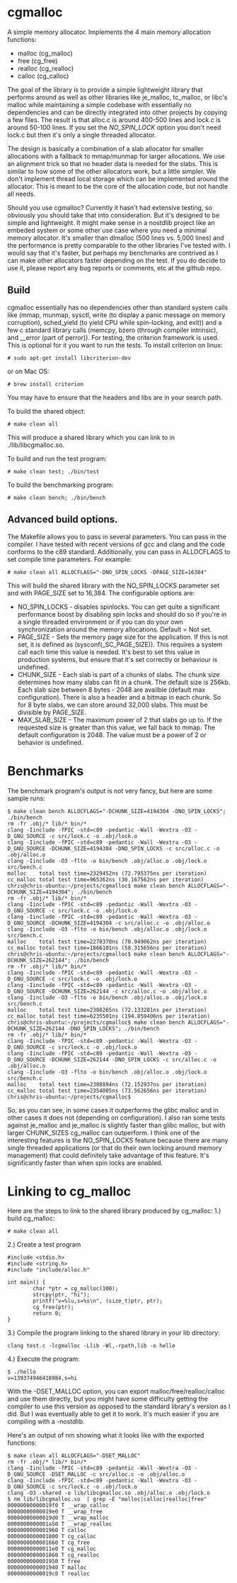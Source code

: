 # cgmalloc
A simple memory allocator. Implements the 4 main memory allocation functions:
* malloc (cg_malloc)
* free (cg_free)
* realloc (cg_realloc)
* calloc (cg_calloc)

The goal of the library is to provide a simple lightweight library that performs around as well as other libraries like je_malloc, tc_malloc, or libc's malloc while maintaining a simple codebase with essentially no dependencies and can be directly integrated into other projects by copying a few files. The result is that alloc.c is around 400-500 lines and lock.c is around 50-100 lines. If you set the _NO_SPIN_LOCK_ option you don't need lock.c but then it's only a single threaded allocator.

The design is basically a combination of a slab allocator for smaller allocations with a fallback to mmap/munmap for larger allocations. We use an alignment trick so that no header data is needed for the slabs. This is similar to how some of the other allocators work, but a little simpler. We don't implement thread local storage which can be implemented around the allocator. This is meant to be the core of the allocation code, but not handle all needs.

Should you use cgmalloc? Currently it hasn't had extensive testing, so obviously you should take that into consideration. But it's designed to be simple and lightweight. It might make sense in a nostdlib project like an embeded system or some other use case where you need a minimal memory allocator. It's smaller than dlmalloc (500 lines vs. 5,000 lines) and the performance is pretty comparable to the other libraries I've tested with. I would say that it's faster, but perhaps my benchmarks are contrived as I can make other allocators faster depending on the test. If you do decide to use it, please report any bug reports or comments, etc at the github repo.


## Build
cgmalloc essentially has no dependencies other than standard system calls like (mmap, munmap, sysctl, write (to display a panic message on memory corruption), sched_yield (to yield CPU while spin-locking, and exit)) and a few c standard library calls (memcpy, bzero (through compiler intrinsic), and __error (part of perror)). For testing, the criterion framework is used. This is optional for it you want to run the tests. To install criterion on linux:

```# sudo apt-get install libcriterion-dev```

or on Mac OS:

```# brew install criterion```

You may have to ensure that the headers and libs are in your search path.

To build the shared object:

```# make clean all```

This will produce a shared library which you can link to in ./lib/libcgmalloc.so.

To build and run the test program:

```# make clean test; ./bin/test```

To build the benchmarking program:

```# make clean bench; ./bin/bench```

## Advanced build options.

The Makefile allows you to pass in several parameters. You can pass in the compiler. I have tested with recent versions of gcc and clang and the code conforms to the c89 standard. Additionally, you can pass in ALLOCFLAGS to set compile time parameters. For example:

```# make clean all ALLOCFLAGS="-DNO_SPIN_LOCKS -DPAGE_SIZE=16384"```

This will build the shared library with the NO_SPIN_LOCKS parameter set and with PAGE_SIZE set to 16,384. The configurable options are:

* NO_SPIN_LOCKS - disables spinlocks. You can get quite a significant performance boost by disabling spin locks and should do so if you're in a single threaded environment or if you can do your own synchronization around the memory allocations. Default = Not set.
* PAGE_SIZE - Sets the memory page size for the application. If this is not set, it is defined as (sysconf(_SC_PAGE_SIZE)). This requires a system call each time this value is needed. It's best to set this value in production systems, but ensure that it's set correctly or behaviour is undefined.
* CHUNK_SIZE - Each slab is part of a chunks of slabs. The chunk size determines how many slabs can fit in a chunk. The default size is 256kb. Each slab size between 8 bytes - 2048 are availble (default max configuration). There is also a header and a bitmap in each chunk. So for 8 byte slabs, we can store around 32,000 slabs. This must be divisible by PAGE_SIZE.
* MAX_SLAB_SIZE - The maximum power of 2 that slabs go up to. If the requested size is greater than this value, we fall back to mmap. The default configuration is 2048. The value must be a power of 2 or behavior is undefined.

# Benchmarks
The benchmark program's output is not very fancy, but here are some sample runs:

```
$ make clean bench ALLOCFLAGS="-DCHUNK_SIZE=4194304 -DNO_SPIN_LOCKS"; ./bin/bench
rm -fr .obj/* lib/* bin/*
clang -Iinclude -fPIC -std=c89 -pedantic -Wall -Wextra -O3 -D_GNU_SOURCE -c src/lock.c -o .obj/lock.o
clang -Iinclude -fPIC -std=c89 -pedantic -Wall -Wextra -O3 -D_GNU_SOURCE -DCHUNK_SIZE=4194304 -DNO_SPIN_LOCKS -c src/alloc.c -o .obj/alloc.o
clang -Iinclude -O3 -flto -o bin/bench .obj/alloc.o .obj/lock.o src/bench.c
malloc    total test time=2329452ns (72.795375ns per iteration)
cc_malloc total test time=965362ns (30.167562ns per iteration)
chris@chris-ubuntu:~/projects/cgmalloc$ make clean bench ALLOCFLAGS="-DCHUNK_SIZE=4194304"; ./bin/bench
rm -fr .obj/* lib/* bin/*
clang -Iinclude -fPIC -std=c89 -pedantic -Wall -Wextra -O3 -D_GNU_SOURCE -c src/lock.c -o .obj/lock.o
clang -Iinclude -fPIC -std=c89 -pedantic -Wall -Wextra -O3 -D_GNU_SOURCE -DCHUNK_SIZE=4194304 -c src/alloc.c -o .obj/alloc.o
clang -Iinclude -O3 -flto -o bin/bench .obj/alloc.o .obj/lock.o src/bench.c
malloc    total test time=2270370ns (70.949062ns per iteration)
cc_malloc total test time=1866101ns (58.315656ns per iteration)
chris@chris-ubuntu:~/projects/cgmalloc$ make clean bench ALLOCFLAGS="-DCHUNK_SIZE=262144"; ./bin/bench
rm -fr .obj/* lib/* bin/*
clang -Iinclude -fPIC -std=c89 -pedantic -Wall -Wextra -O3 -D_GNU_SOURCE -c src/lock.c -o .obj/lock.o
clang -Iinclude -fPIC -std=c89 -pedantic -Wall -Wextra -O3 -D_GNU_SOURCE -DCHUNK_SIZE=262144 -c src/alloc.c -o .obj/alloc.o
clang -Iinclude -O3 -flto -o bin/bench .obj/alloc.o .obj/lock.o src/bench.c
malloc    total test time=2308265ns (72.133281ns per iteration)
cc_malloc total test time=6235501ns (194.859406ns per iteration)
chris@chris-ubuntu:~/projects/cgmalloc$ make clean bench ALLOCFLAGS="-DCHUNK_SIZE=262144 -DNO_SPIN_LOCKS"; ./bin/bench
rm -fr .obj/* lib/* bin/*
clang -Iinclude -fPIC -std=c89 -pedantic -Wall -Wextra -O3 -D_GNU_SOURCE -c src/lock.c -o .obj/lock.o
clang -Iinclude -fPIC -std=c89 -pedantic -Wall -Wextra -O3 -D_GNU_SOURCE -DCHUNK_SIZE=262144 -DNO_SPIN_LOCKS -c src/alloc.c -o .obj/alloc.o
clang -Iinclude -O3 -flto -o bin/bench .obj/alloc.o .obj/lock.o src/bench.c
malloc    total test time=2308894ns (72.152937ns per iteration)
cc_malloc total test time=2354005ns (73.562656ns per iteration)
chris@chris-ubuntu:~/projects/cgmalloc$ 
```

So, as you can see, in some cases it outperforms the glibc malloc and in other cases it does not (depending on configuration). I also ran some tests against je_malloc and je_malloc is slightly faster than glibc malloc, but with larger CHUNK_SIZES cg_malloc can outperform. I think one of the interesting features is the NO_SPIN_LOCKS feature because there are many single threaded applications (or that do their own locking around memory management) that could definitely take advantage of this feature. It's significantly faster than when spin locks are enabled.

# Linking to cg_malloc
Here are the steps to link to the shared library produced by cg_malloc:
1.) build cg_malloc:

```# make clean all```

2.) Create a test program

```
#include <stdio.h>
#include <string.h>
#include "include/alloc.h"

int main() {
        char *ptr = cg_malloc(100);
        strcpy(ptr, "hi");
        printf("v=%lu,s=%s\n", (size_t)ptr, ptr);
        cg_free(ptr);
        return 0;
}
```

3.) Compile the program linking to the shared library in your lib directory:

```clang test.c -lcgmalloc -Llib -Wl,-rpath,lib -o hello```

4.) Execute the program:

```
$ ./hello 
v=139374946418984,s=hi
```

With the -DSET_MALLOC option, you can export malloc/free/realloc/calloc and use them directly, but you might have some difficulty getting the compiler to use this version as opposed to the standard library's version as I did. But I was eventually able to get it to work. It's much easier if you are compiling with a -nostdlib.

Here's an output of nm showing what it looks like with the exported functions:

```
$ make clean all ALLOCFLAGS="-DSET_MALLOC"
rm -fr .obj/* lib/* bin/*
clang -Iinclude -fPIC -std=c89 -pedantic -Wall -Wextra -O3 -D_GNU_SOURCE -DSET_MALLOC -c src/alloc.c -o .obj/alloc.o
clang -Iinclude -fPIC -std=c89 -pedantic -Wall -Wextra -O3 -D_GNU_SOURCE -c src/lock.c -o .obj/lock.o
clang -O3 -shared -o lib/libcgmalloc.so .obj/alloc.o .obj/lock.o
$ nm lib/libcgmalloc.so  | grep -E "malloc|calloc|realloc|free"
00000000000019f0 T __wrap_calloc
00000000000019e0 T __wrap_free
00000000000019d0 T __wrap_malloc
0000000000001a50 T __wrap_realloc
0000000000001960 T calloc
0000000000001800 T cg_calloc
0000000000001660 T cg_free
00000000000011e0 T cg_malloc
0000000000001860 T cg_realloc
0000000000001950 T free
0000000000001940 T malloc
00000000000019c0 T realloc
```

